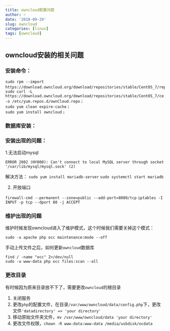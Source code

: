 ```yaml
---
title: owncloud配置问题
author: ~
date: '2018-09-29'
slug: owncloud
categories: [linux]
tags: [owncloud]
---
```

## owncloud安装的相关问题
### 安装命令：

	sudo rpm --import https://download.owncloud.org/download/repositories/stable/CentOS_7/repodata/repomd.xml.key；
	sudo curl -L https://download.owncloud.org/download/repositories/stable/CentOS_7/ce:stable.repo -o /etc/yum.repos.d/ownCloud.repo；
	sudo yum clean expire-cache；
	sudo yum install owncloud；
	
### 数据库安装：


### 安装出现的问题：

1.无法启动mysql

`ERROR 2002 (HY000): Can't connect to local MySQL server through socket '/var/lib/mysql/mysql.sock' (2)`

解决方法：
`sudo yum install mariadb-server`
`sudo systemctl start mariadb`

2. 开放端口

`firewall-cmd --permanent --zone=public --add-port=8080/tcp`
`iptables -I INPUT -p tcp --dport 80 -j ACCEPT`

### 维护出现的问题
维护时候发现owncloud进入了维护模式，这个时候我们需要关掉这个模式：

`sudo -u apache php occ maintenance:mode --off`

手动上传文件之后，如何更新`owncloud`数据库

	find / -name "occ" 2>/dev/null
	sudo -u www-data php occ files:scan --all

### 更改目录
有时候因为原来目录放不下了，需要更改`owncloud`的根目录

1. 关闭服务
2. 更改`php`的配置文件，在目录`/var/www/owncloud/data/config.php`下，更改文件`'datadirectory' => 'your directory'`
3. 移动原始文件夹文件，`mv /var/www/owncloud/data 'your directory'`
4. 更改文件权限，`chown -R www-data:www-data /media/usbdisk/ocdata
`